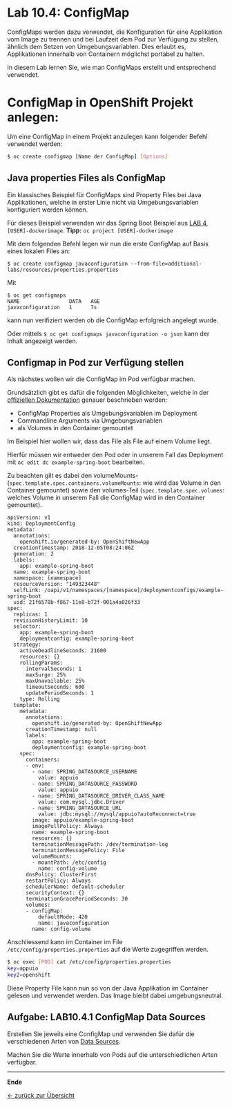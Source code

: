 # Lab 10.4: ConfigMap

ConfigMaps werden dazu verwendet, die Konfiguration für eine Applikation vom Image zu trennen und bei Laufzeit dem Pod zur Verfügung zu stellen, ähnlich dem Setzen von Umgebungsvariablen. Dies erlaubt es, Applikationen innerhalb von Containern möglichst portabel zu halten.

In diesem Lab lernen Sie, wie man ConfigMaps erstellt und entsprechend verwendet.

# ConfigMap in OpenShift Projekt anlegen:

Um eine ConfigMap in einem Projekt anzulegen kann folgender Befehl verwendet werden:

```bash
$ oc create configmap [Name der ConfigMap] [Options]
```


## Java properties Files als ConfigMap

Ein klassisches Beispiel für ConfigMaps sind Property Files bei Java Applikationen, welche in erster Linie nicht via Umgebungsvariablen konfiguriert werden können.

Für dieses Beispiel verwenden wir das Spring Boot Beispiel aus [LAB 4](../labs/04_deploy_dockerimage.md), `[USER]-dockerimage`. **Tipp:** `oc project [USER]-dockerimage`

Mit dem folgenden Befehl legen wir nun die erste ConfigMap auf Basis eines lokalen Files an:

```
$ oc create configmap javaconfiguration --from-file=additional-labs/resources/properties.properties 
```

Mit 

```
$ oc get configmaps
NAME                DATA   AGE
javaconfiguration   1      7s
```
kann nun verifiziert werden ob die ConfigMap erfolgreich angelegt wurde.

Oder mittels `$ oc get configmaps javaconfiguration -o json` kann der Inhalt angezeigt werden. 


## Configmap in Pod zur Verfügung stellen

Als nächstes wollen wir die ConfigMap im Pod verfügbar machen.

Grundsätzlich gibt es dafür die folgenden Möglichkeiten, welche in der [offiziellen Dokumentation](https://docs.openshift.com/container-platform/3.9/dev_guide/configmaps.html#consuming-configmap-in-pods) genauer beschrieben werden:


* ConfigMap Properties als Umgebungsvariablen im Deployment 
* Commandline Arguments via Umgebungsvariablen
* als Volumes in den Container gemountet

Im Beispiel hier wollen wir, dass das File als File auf einem Volume liegt.

Hierfür müssen wir entweder den Pod oder in unserem Fall das Deployment mit `oc edit dc example-spring-boot` bearbeiten.

Zu beachten gilt es dabei den volumeMounts- (`spec.template.spec.containers.volumeMounts`: wie wird das Volume in den Container gemountet) sowie den volumes-Teil (`spec.template.spec.volumes`: welches Volume in unserem Fall die ConfigMap wird in den Container gemountet).

```
apiVersion: v1
kind: DeploymentConfig
metadata:
  annotations:
    openshift.io/generated-by: OpenShiftNewApp
  creationTimestamp: 2018-12-05T08:24:06Z
  generation: 2
  labels:
    app: example-spring-boot
  name: example-spring-boot
  namespace: [namespace]
  resourceVersion: "149323448"
  selfLink: /oapi/v1/namespaces/[namespace]/deploymentconfigs/example-spring-boot
  uid: 21f6578b-f867-11e8-b72f-001a4a026f33
spec:
  replicas: 1
  revisionHistoryLimit: 10
  selector:
    app: example-spring-boot
    deploymentconfig: example-spring-boot
  strategy:
    activeDeadlineSeconds: 21600
    resources: {}
    rollingParams:
      intervalSeconds: 1
      maxSurge: 25%
      maxUnavailable: 25%
      timeoutSeconds: 600
      updatePeriodSeconds: 1
    type: Rolling
  template:
    metadata:
      annotations:
        openshift.io/generated-by: OpenShiftNewApp
      creationTimestamp: null
      labels:
        app: example-spring-boot
        deploymentconfig: example-spring-boot
    spec:
      containers:
      - env:
        - name: SPRING_DATASOURCE_USERNAME
          value: appuio
        - name: SPRING_DATASOURCE_PASSWORD
          value: appuio
        - name: SPRING_DATASOURCE_DRIVER_CLASS_NAME
          value: com.mysql.jdbc.Driver
        - name: SPRING_DATASOURCE_URL
          value: jdbc:mysql://mysql/appuio?autoReconnect=true
        image: appuio/example-spring-boot
        imagePullPolicy: Always
        name: example-spring-boot
        resources: {}
        terminationMessagePath: /dev/termination-log
        terminationMessagePolicy: File
        volumeMounts:
        - mountPath: /etc/config
          name: config-volume
      dnsPolicy: ClusterFirst
      restartPolicy: Always
      schedulerName: default-scheduler
      securityContext: {}
      terminationGracePeriodSeconds: 30
      volumes:
      - configMap:
          defaultMode: 420
          name: javaconfiguration
        name: config-volume

```

Anschliessend kann im Container im File `/etc/config/properties.properties` auf die Werte zugegriffen werden.

```bash
$ oc exec [POD] cat /etc/config/properties.properties
key=appuio
key2=openshift
```

Diese Property File kann nun so von der Java Applikation im Container gelesen und verwendet werden. Das Image bleibt dabei umgebungsneutral.

## Aufgabe: LAB10.4.1 ConfigMap Data Sources

Erstellen Sie jeweils eine ConfigMap und verwenden Sie dafür die verschiedenen Arten von [Data Sources](https://docs.openshift.com/container-platform/3.9/dev_guide/configmaps.html#consuming-configmap-in-pods).

Machen Sie die Werte innerhalb von Pods auf die unterschiedlichen Arten verfügbar.


---


**Ende**

[← zurück zur Übersicht](../README.md)
